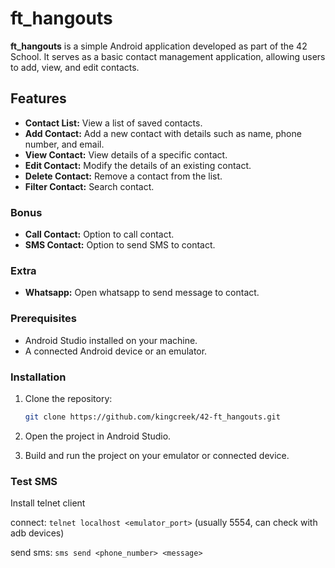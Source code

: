 # ft_hangouts

**ft_hangouts** is a simple Android application developed as part of the 42 School. It serves as a basic contact management application, allowing users to add, view, and edit contacts.

## Features

- **Contact List:** View a list of saved contacts.
- **Add Contact:** Add a new contact with details such as name, phone number, and email.
- **View Contact:** View details of a specific contact.
- **Edit Contact:** Modify the details of an existing contact.
- **Delete Contact:** Remove a contact from the list.
- **Filter Contact:** Search contact.

### Bonus

- **Call Contact:** Option to call contact.
- **SMS Contact:** Option to send SMS to contact.

### Extra

- **Whatsapp:** Open whatsapp to send message to contact.

### Prerequisites

- Android Studio installed on your machine.
- A connected Android device or an emulator.

### Installation

1. Clone the repository:

    ```bash
    git clone https://github.com/kingcreek/42-ft_hangouts.git
    ```

2. Open the project in Android Studio.

3. Build and run the project on your emulator or connected device.

### Test SMS

Install telnet client

connect: `telnet localhost <emulator_port>` (usually 5554, can check with adb devices)

send sms: `sms send <phone_number> <message>`
